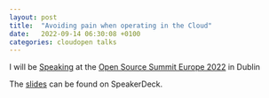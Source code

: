 ```yaml
---
layout: post
title:  "Avoiding pain when operating in the Cloud"
date:   2022-09-14 06:30:08 +0100
categories: cloudopen talks
---
```


I will be [Speaking](https://sched.co/15yzG)  at the [Open Source Summit Europe 2022](https://events.linuxfoundation.org/open-source-summit-europe/) in Dublin

The [slides](https://speakerdeck.com/neilarmitage/avoiding-pain-when-operating-in-the-cloud) can be found on SpeakerDeck.